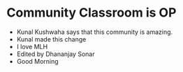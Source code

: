 # Community Classroom is OP

- Kunal Kushwaha says that this community is amazing.
- Kunal made this change
- I love MLH
- Edited by Dhananjay Sonar
- Good Morning
